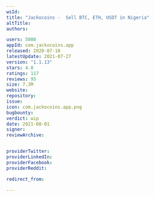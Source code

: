 ```yaml
---
wsId: 
title: "Jackocoins -  Sell BTC, ETH, USDT in Nigeria"
altTitle: 
authors:

users: 5000
appId: com.jackocoins.app
released: 2020-07-18
latestUpdate: 2021-07-27
version: "1.1.13"
stars: 4.0
ratings: 117
reviews: 95
size: 7.3M
website: 
repository: 
issue: 
icon: com.jackocoins.app.png
bugbounty: 
verdict: wip
date: 2021-08-01
signer: 
reviewArchive:


providerTwitter: 
providerLinkedIn: 
providerFacebook: 
providerReddit: 

redirect_from:

---
```



